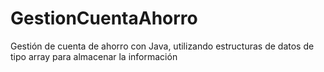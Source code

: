# GestionCuentaAhorro
Gestión de cuenta de ahorro con Java, utilizando estructuras de datos de tipo array para almacenar la información
